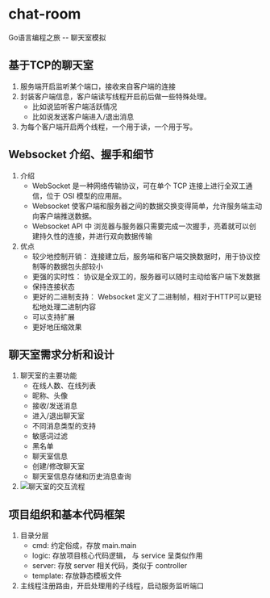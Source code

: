 # chat-room
Go语言编程之旅 -- 聊天室模拟

## 基于TCP的聊天室
1. 服务端开启监听某个端口，接收来自客户端的连接
2. 封装客户端信息，客户端读写线程开启前后做一些特殊处理。
   - 比如说监听客户端活跃情况
   - 比如说发送客户端进入/退出消息
3. 为每个客户端开启两个线程，一个用于读，一个用于写。

## Websocket 介绍、握手和细节
1. 介绍
   - WebSocket 是一种网络传输协议，可在单个 TCP 连接上进行全双工通信，位于 OSI 模型的应用层。
   - Websocket 使客户端和服务器之间的数据交换变得简单，允许服务端主动向客户端推送数据。
   - Websocket API 中 浏览器与服务器只需要完成一次握手，亮着就可以创建持久性的连接，并进行双向数据传输
2. 优点
   - 较少地控制开销： 连接建立后，服务端和客户端交换数据时，用于协议控制等的数据包头部较小
   - 更强的实时性： 协议是全双工的，服务器可以随时主动给客户端下发数据
   - 保持连接状态
   - 更好的二进制支持： Websocket 定义了二进制帧，相对于HTTP可以更轻松地处理二进制内容
   - 可以支持扩展
   - 更好地压缩效果

## 聊天室需求分析和设计
1. 聊天室的主要功能
   - 在线人数、在线列表
   - 昵称、头像
   - 接收/发送消息
   - 进入/退出聊天室
   - 不同消息类型的支持
   - 敏感词过滤
   - 黑名单
   - 聊天室信息
   - 创建/修改聊天室
   - 聊天室信息存储和历史消息查询
2. ![聊天室的交互流程](https://golang2.eddycjy.com/images/ch4/chatroom-design.png)

## 项目组织和基本代码框架
1. 目录分层
   - cmd: 约定俗成，存放 main.main
   - logic: 存放项目核心代码逻辑， 与 service 呈类似作用
   - server: 存放 server 相关代码，类似于 controller
   - template: 存放静态模板文件
2. 主线程注册路由，开启处理用的子线程，启动服务监听端口
